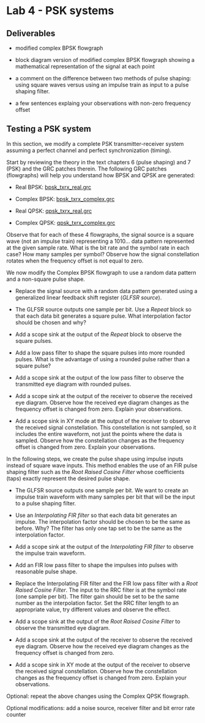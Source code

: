 # Lab 4 - PSK systems

## Deliverables

- modified complex BPSK flowgraph

- block diagram version of modified complex BPSK flowgraph showing a mathematical representation of the signal at each point

- a comment on the difference between two methods of pulse shaping: using square waves versus using an impulse train as input to a pulse shaping filter.

- a few sentences explaing your observations with non-zero frequency offset

## Testing a PSK system

In this section, we modify a complete PSK transmitter-receiver system
assuming a perfect channel and perfect synchronization (timing).

Start by reviewing the theory in the text chapters 6 (pulse shaping) and
7 (PSK) and the GRC patches therein. The following GRC patches
(flowgraphs) will help you understand how BPSK and QPSK are generated:

- Real BPSK: [bpsk_txrx_real.grc](./data/bpsk_txrx_real.grc)

- Complex BPSK: [bpsk_txrx_complex.grc](./data/bpsk_txrx_complex.grc)

- Real QPSK: [qpsk_txrx_real.grc](./data/qpsk_txrx_real.grc)

- Complex QPSK: [qpsk_txrx_complex.grc](./data/qpsk_txrx_complex.grc)

Observe that for each of these 4 flowgraphs, the signal source is a square wave (not an impulse train) representing a 1010... data pattern represented at the given sample rate. What is the bit rate and the symbol rate in each case? How many samples per symbol? Observe how the signal constellation rotates when the frequency offset is not equal to zero.

We now modify the Complex BPSK flowgraph to use a random data pattern
and a non-square pulse shape.

- Replace the signal source with a random data pattern generated using a generalized linear feedback shift register (*GLFSR source*).

- The GLFSR source outputs one sample per bit. Use a *Repeat* block so that each data bit generates a square pulse. What interpolation factor should be chosen and why?

- Add a scope sink at the output of the *Repeat* block to observe the square pulses.

- Add a low pass filter to shape the square pulses into more rounded pulses. What is the advantage of using a rounded pulse rather than a square pulse?

- Add a scope sink at the output of the low pass filter to observe the transmitted eye diagram with rounded pulses.

- Add a scope sink at the output of the receiver to observe the received eye diagram. Observe how the received eye diagram changes as the frequency offset is changed from zero. Explain your observations.

- Add a scope sink in XY mode at the output of the receiver to observe the received signal constellation. This constellation is not sampled, so it includes the entire waveform, not just the points where the data is sampled. Observe how the constellation changes as the frequency offset is changed from zero. Explain your observations.

In the following steps, we create the pulse shape using impulse inputs
instead of square wave inputs. This method enables the use of an FIR
pulse shaping filter such as the *Root Raised Cosine Filter* whose
coefficients (taps) exactly represent the desired pulse shape.

- The GLFSR source outputs one sample per bit. We want to create an impulse train waveform with many samples per bit that will be the input to a pulse shaping filter.

- Use an *Interpolating FIR filter* so that each data bit generates an impulse. The interpolation factor should be chosen to be the same as before. Why? The filter has only one tap set to be the same as the interpolation factor.

- Add a scope sink at the output of the *Interpolating FIR filter* to observe the impulse train waveform.

- Add an FIR low pass filter to shape the impulses into pulses with reasonable pulse shape.

- Replace the Interpolating FIR filter and the FIR low pass filter with a *Root Raised Cosine Filter*. The input to the RRC filter is at the symbol rate (one sample per bit). The filter gain should be set to be the same number as the interpolation factor. Set the RRC filter length to an appropriate value, try different values and observe the effect.

- Add a scope sink at the output of the *Root Raised Cosine Filter* to
observe the transmitted eye diagram.

- Add a scope sink at the output of the receiver to observe the
received eye diagram. Observe how the received eye diagram changes
as the frequency offset is changed from zero.

- Add a scope sink in XY mode at the output of the receiver to observe the received signal constellation. Observe how the constellation changes as the frequency offset is changed from zero. Explain your observations.

Optional: repeat the above changes using the Complex QPSK flowgraph.

Optional modifications: add a noise source, receiver filter and bit error rate counter
